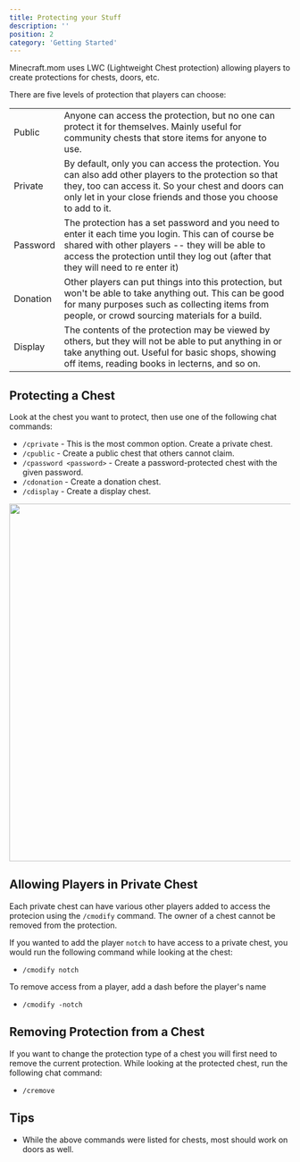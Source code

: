 ```yaml
---
title: Protecting your Stuff
description: ''
position: 2
category: 'Getting Started'
---
```


Minecraft.mom uses LWC (Lightweight Chest protection) allowing players to create protections for chests, doors, etc.

There are five levels of protection that players can choose:

<table>
<tr>
	<td> Public </td>
	<td>
		Anyone can access the protection, but no one can protect it for themselves. Mainly useful for community chests that store items for anyone to use.
	</td>
</tr>
<tr>
	<td> Private </td>
	<td>
		By default, only you can access the protection. You can also add other players  to the protection so that they, too can access it. So your chest and doors can only let in your close friends and those you choose to add to it.
	</td>
</tr>
<tr>
	<td> Password </td>
	<td>
		The protection has a set password and you need to enter it each time you login. This can of course be shared with other players -- they will be able to access the protection until they log out (after that they will need to re enter it)
	</td>
</tr>
<tr>
	<td> Donation </td>
	<td>
		Other players can put things into this protection, but won't be able to take anything out. This can be good for many purposes such as collecting items from people, or crowd sourcing materials for a build.
	</td>
</tr>
<tr>
	<td> Display </td>
	<td>
		The contents of the protection may be viewed by others, but they will not be able to put anything in or take anything out. Useful for basic shops, showing off items, reading books in lecterns, and so on.
</tr>
</table>

## Protecting a Chest
Look at the chest you want to protect, then use one of the following chat commands:
- `/cprivate` - This is the most common option. Create a private chest.
- `/cpublic` - Create a public chest that others cannot claim.
- `/cpassword <password>` - Create a password-protected chest with the given password.
- `/cdonation` - Create a donation chest.
- `/cdisplay` - Create a display chest.

<img src="/protection/1.jpg" width="640">

## Allowing Players in Private Chest
Each private chest can have various other players added to access the protecion using the `/cmodify` command. The owner of a chest cannot be removed from the protection.

If you wanted to add the player `notch` to have access to a private chest, you would run the following command while looking at the chest:

- `/cmodify notch`

To remove access from a player, add a dash before the player's name 

- `/cmodify -notch`

## Removing Protection from a Chest
If you want to change the protection type of a chest you will first need to remove the current protection. While looking at the protected chest, run the following chat command:
- `/cremove`
 
## Tips
- While the above commands were listed for chests, most should work on doors as well.